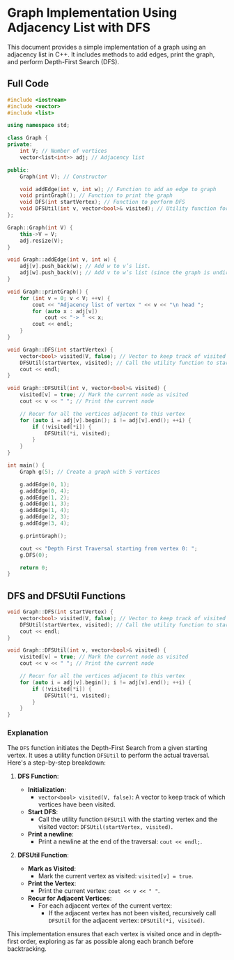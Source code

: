 
# Graph Implementation Using Adjacency List with DFS

This document provides a simple implementation of a graph using an adjacency list in C++. It includes methods to add edges, print the graph, and perform Depth-First Search (DFS).

## Full Code

```cpp
#include <iostream>
#include <vector>
#include <list>

using namespace std;

class Graph {
private:
    int V; // Number of vertices
    vector<list<int>> adj; // Adjacency list

public:
    Graph(int V); // Constructor

    void addEdge(int v, int w); // Function to add an edge to graph
    void printGraph(); // Function to print the graph
    void DFS(int startVertex); // Function to perform DFS
    void DFSUtil(int v, vector<bool>& visited); // Utility function for DFS
};

Graph::Graph(int V) {
    this->V = V;
    adj.resize(V);
}

void Graph::addEdge(int v, int w) {
    adj[v].push_back(w); // Add w to v’s list.
    adj[w].push_back(v); // Add v to w’s list (since the graph is undirected).
}

void Graph::printGraph() {
    for (int v = 0; v < V; ++v) {
        cout << "Adjacency list of vertex " << v << "\n head ";
        for (auto x : adj[v])
            cout << "-> " << x;
        cout << endl;
    }
}

void Graph::DFS(int startVertex) {
    vector<bool> visited(V, false); // Vector to keep track of visited vertices
    DFSUtil(startVertex, visited); // Call the utility function to start DFS
    cout << endl;
}

void Graph::DFSUtil(int v, vector<bool>& visited) {
    visited[v] = true; // Mark the current node as visited
    cout << v << " "; // Print the current node

    // Recur for all the vertices adjacent to this vertex
    for (auto i = adj[v].begin(); i != adj[v].end(); ++i) {
        if (!visited[*i]) {
            DFSUtil(*i, visited);
        }
    }
}

int main() {
    Graph g(5); // Create a graph with 5 vertices

    g.addEdge(0, 1);
    g.addEdge(0, 4);
    g.addEdge(1, 2);
    g.addEdge(1, 3);
    g.addEdge(1, 4);
    g.addEdge(2, 3);
    g.addEdge(3, 4);

    g.printGraph();

    cout << "Depth First Traversal starting from vertex 0: ";
    g.DFS(0);

    return 0;
}
```

## DFS and DFSUtil Functions

```cpp
void Graph::DFS(int startVertex) {
    vector<bool> visited(V, false); // Vector to keep track of visited vertices
    DFSUtil(startVertex, visited); // Call the utility function to start DFS
    cout << endl;
}

void Graph::DFSUtil(int v, vector<bool>& visited) {
    visited[v] = true; // Mark the current node as visited
    cout << v << " "; // Print the current node

    // Recur for all the vertices adjacent to this vertex
    for (auto i = adj[v].begin(); i != adj[v].end(); ++i) {
        if (!visited[*i]) {
            DFSUtil(*i, visited);
        }
    }
}
```

### Explanation

The `DFS` function initiates the Depth-First Search from a given starting vertex. It uses a utility function `DFSUtil` to perform the actual traversal. Here's a step-by-step breakdown:

1. **DFS Function**:
    - **Initialization**: 
        - `vector<bool> visited(V, false)`: A vector to keep track of which vertices have been visited.
    - **Start DFS**:
        - Call the utility function `DFSUtil` with the starting vertex and the visited vector: `DFSUtil(startVertex, visited)`.
    - **Print a newline**:
        - Print a newline at the end of the traversal: `cout << endl;`.

2. **DFSUtil Function**:
    - **Mark as Visited**:
        - Mark the current vertex as visited: `visited[v] = true`.
    - **Print the Vertex**:
        - Print the current vertex: `cout << v << " "`.
    - **Recur for Adjacent Vertices**:
        - For each adjacent vertex of the current vertex:
            - If the adjacent vertex has not been visited, recursively call `DFSUtil` for the adjacent vertex: `DFSUtil(*i, visited)`.

This implementation ensures that each vertex is visited once and in depth-first order, exploring as far as possible along each branch before backtracking.

